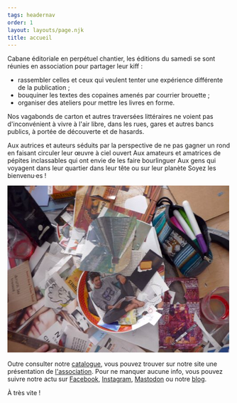 ```yaml
---
tags: headernav
order: 1
layout: layouts/page.njk
title: accueil
---
```

Cabane éditoriale en perpétuel chantier, les éditions du samedi se sont réunies en association pour partager leur kiff :
- rassembler celles et ceux qui veulent tenter une expérience différente de la publication ;
- bouquiner les textes des copaines amenés par courrier brouette ;
- organiser des ateliers pour mettre les livres en forme.

Nos vagabonds de carton et autres traversées littéraires ne voient pas d'inconvénient à vivre à l'air libre, dans les rues, gares et autres bancs publics, à portée de découverte et de hasards.

Aux autrices et auteurs séduits par la perspective de ne pas gagner un rond en faisant circuler leur œuvre à ciel ouvert
Aux amateurs et amatrices de pépites inclassables qui ont envie de les faire bourlinguer
Aux gens qui voyagent dans leur quartier dans leur tête ou sur leur planète
Soyez les bienvenu·es !

<a href="_assets/images/accueil_atelier.jpg" data-lightbox="name" data-title="Photo issue d'un atelier collage"><img src="_assets/uploads/images/pages/accueil_atelier.jpg" alt="Photo en vue du dessus d'un bazar de papiers découpés de magazines ou journaux, tubes de colle, feutres dans une trousse ouverte, règle etc."></a>

Outre consulter notre <a href="/catalogue/" title="Catalogue">catalogue</a>, vous pouvez trouver sur notre site une présentation de <a href="/asso/" title="Association">l'association</a>. Pour ne manquer aucune info, vous pouvez suivre notre actu sur <a href="https://www.facebook.com/editionsdusamedi" target="_blank" title="Facebook">Facebook</a>, <a href="https://www.instagram.com/leseditionsdusamedi" target="_blank" title="Instagram">Instagram</a>, <a href="https://re.lire.im/@editionsdusamedi" target="_blank" title="Mastodon">Mastodon</a> ou notre <a href="/blog/" title="Blog">blog</a>.

À très vite !
